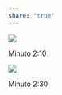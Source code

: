 ```yaml
---
share: "true"
---
```


![](https://youtu.be/aL-EmKuB078?si=TPFqnWKmXc1jKbRz)

Minuto 2:10

![](https://youtu.be/xi94v_jl26U?si=bD97mqsgeX6QNEXR)

Minuto 2:30